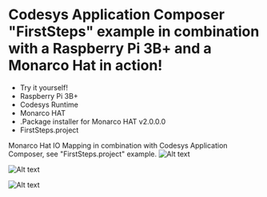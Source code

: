 # Codesys Application Composer "FirstSteps" example in combination with a Raspberry Pi 3B+ and a Monarco Hat in action!

* Try it yourself!
* Raspberry Pi 3B+
* Codesys Runtime
* Monarco HAT 
* .Package installer for Monarco HAT v2.0.0.0
* FirstSteps.project

Monarco Hat IO Mapping in combination with Codesys Application Composer, see "FirstSteps.project" example.
![Alt text](https://raw.githubusercontent.com/Aliazzzz/Monarco-HAT-library-for-CODESYS-V3/master/Monarco/FirstSteps/pics/Monarco%20Hat%20with%20Codesys%20Application%20Composer%20example%20IO.png "Monarco Hat IO Mapping in combination with Codesys Application Composer example v2.0.0.0")

![Alt text](https://raw.githubusercontent.com/Aliazzzz/Monarco-HAT-library-for-CODESYS-V3/master/Monarco/FirstSteps/pics/Monarco%20Hat%20with%20Codesys%20Application%20Composer%20example%20Modules.png "Codesys Application Composer FirstSteps Modules")

![Alt text](https://raw.githubusercontent.com/Aliazzzz/Monarco-HAT-library-for-CODESYS-V3/master/Monarco/FirstSteps/pics/Monarco%20Hat%20with%20Codesys%20Application%20Composer%20example%20parameters.png "Monarco Hat parameters in combination with Codesys Application Composer example.")

